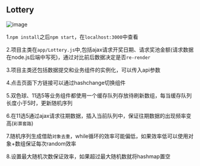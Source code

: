 ## Lottery

![image](https://github.com/sysuzhyupeng/Lottery/raw/master/public/img/lottery.ppg)

1.`npm install`之后`npm start`，在`localhost:3000`中查看

2.项目主类在`app/Lottery.js`中,包括ajax请求开奖日期、请求奖池金额(请求数据在node.js后端中写死)，通过对比前后数据决定是否`re-render`

3.项目主类还包括数据提交和业务组件的实例化，可以传入api参数

4.点击页面下方链接可以通过hashchange切换组件

5.双色球、11选5等业务组件都使用一个缓存队列存放待刷新数组，每当缓存队列长度小于5时，更新随机序列

6.在11选5通过ajax请求往期数据，插入当前队列中，保证往期数据的出现频率变高(`彩票套路`)

7.随机序列生成借助`对象去重`，while循环的效率可能偏低，如果效率低可以使用对象+数组保证每次random效率

8.设置最大随机次数保证效率，如果超过最大随机数就将hashmap置空

